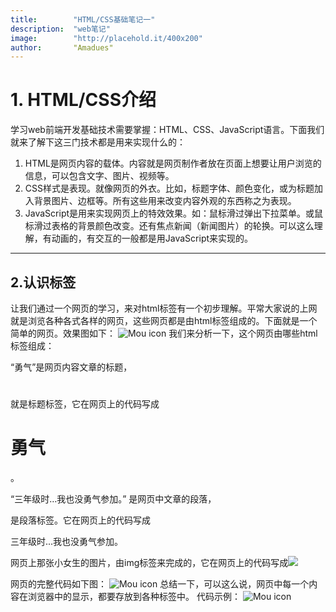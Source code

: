 ```yaml
---
title:        "HTML/CSS基础笔记一"
description:  "web笔记"
image:        "http://placehold.it/400x200"
author:       "Amadues"
---
```

# 1. HTML/CSS介绍
学习web前端开发基础技术需要掌握：HTML、CSS、JavaScript语言。下面我们就来了解下这三门技术都是用来实现什么的： 
 1. HTML是网页内容的载体。内容就是网页制作者放在页面上想要让用户浏览的信息，可以包含文字、图片、视频等。 
 2. CSS样式是表现。就像网页的外衣。比如，标题字体、颜色变化，或为标题加入背景图片、边框等。所有这些用来改变内容外观的东西称之为表现。 
 3. JavaScript是用来实现网页上的特效效果。如：鼠标滑过弹出下拉菜单。或鼠标滑过表格的背景颜色改变。还有焦点新闻（新闻图片）的轮换。可以这么理解，有动画的，有交互的一般都是用JavaScript来实现的。 
 ***
 ## 2.认识标签
 让我们通过一个网页的学习，来对html标签有一个初步理解。平常大家说的上网就是浏览各种各式各样的网页，这些网页都是由html标签组成的。下面就是一个简单的网页。效果图如下：
 ![Mou icon](https://i.loli.net/2018/01/03/5a4ca401eb1f1.png)
 我们来分析一下，这个网页由哪些html标签组成：

“勇气”是网页内容文章的标题，<h1></h1>就是标题标签，它在网页上的代码写成<h1>勇气</h1>。

“三年级时…我也没勇气参加。” 是网页中文章的段落，<p></p>是段落标签。它在网页上的代码写成 <p>三年级时...我也没勇气参加。</p>

网页上那张小女生的图片，由img标签来完成的，它在网页上的代码写成<img src="1.jpg">

网页的完整代码如下图： 
 ![Mou icon](https://i.loli.net/2018/01/03/5a4ca401f0805.png)
 总结一下，可以这么说，网页中每一个内容在浏览器中的显示，都要存放到各种标签中。
 代码示例：
  ![Mou icon](https://i.loli.net/2018/01/03/5a4ca40252a71.png)

